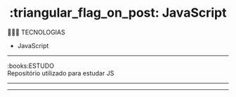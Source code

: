 <h1 align="center">:triangular_flag_on_post: JavaScript</h1>

👨🏻‍💻 TECNOLOGIAS
- JavaScript
<hr>
:books:ESTUDO<br>
Repositório utilizado para estudar JS<br>
<hr>

<hr>
